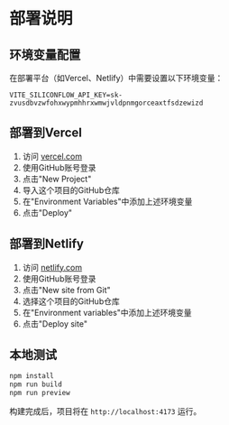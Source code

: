 # 部署说明

## 环境变量配置

在部署平台（如Vercel、Netlify）中需要设置以下环境变量：

```
VITE_SILICONFLOW_API_KEY=sk-zvusdbvzwfohxwypmhhrxwmwjvldpnmgorceaxtfsdzewizd
```

## 部署到Vercel

1. 访问 [vercel.com](https://vercel.com)
2. 使用GitHub账号登录
3. 点击"New Project"
4. 导入这个项目的GitHub仓库
5. 在"Environment Variables"中添加上述环境变量
6. 点击"Deploy"

## 部署到Netlify

1. 访问 [netlify.com](https://netlify.com)
2. 使用GitHub账号登录
3. 点击"New site from Git"
4. 选择这个项目的GitHub仓库
5. 在"Environment variables"中添加上述环境变量
6. 点击"Deploy site"

## 本地测试

```bash
npm install
npm run build
npm run preview
```

构建完成后，项目将在 `http://localhost:4173` 运行。
